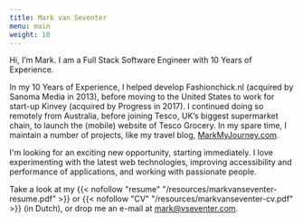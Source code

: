 ```yaml
---
title: Mark van Seventer
menu: main
weight: 10
---
```

Hi, I’m Mark. I am a Full Stack Software Engineer with 10 Years of Experience.
<!--more-->

In my 10 Years of Experience, I helped develop Fashionchick.nl (acquired by Sanoma Media in 2013), before moving to the United States to work for start-up Kinvey (acquired by Progress in 2017). I continued doing so remotely from Australia, before joining Tesco, UK’s biggest supermarket chain, to launch the (mobile) website of Tesco Grocery. In my spare time, I maintain a number of projects, like my travel blog, [MarkMyJourney.com](https://www.markmyjourney.com/).

I'm looking for an exciting new opportunity, starting immediately. I love experimenting with the latest web technologies, improving accessibility and performance of applications, and working with passionate people.

Take a look at my {{< nofollow "resume" "/resources/markvanseventer-resume.pdf" >}} or {{< nofollow "CV" "/resources/markvanseventer-cv.pdf" >}} (in Dutch), or drop me an e-mail at [mark@vseventer.com](mailto:mark@vseventer.com).